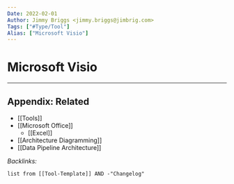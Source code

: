 ```yaml
---
Date: 2022-02-01
Author: Jimmy Briggs <jimmy.briggs@jimbrig.com>
Tags: ["#Type/Tool"]
Alias: ["Microsoft Visio"]
---
```


# Microsoft Visio

***

## Appendix: Related

- [[Tools]]
- [[Microsoft Office]]
    - [[Excel]]
- [[Architecture Diagramming]]
- [[Data Pipeline Architecture]]

*Backlinks:*

```dataview
list from [[Tool-Template]] AND -"Changelog"
```